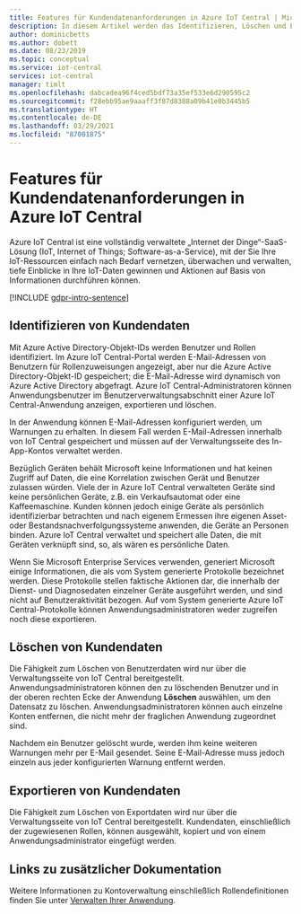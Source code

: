 ```yaml
---
title: Features für Kundendatenanforderungen in Azure IoT Central | Microsoft-Dokumentation
description: In diesem Artikel werden das Identifizieren, Löschen und Exportieren von Kundendaten in der Azure IoT Central-Anwendung beschrieben.
author: dominicbetts
ms.author: dobett
ms.date: 08/23/2019
ms.topic: conceptual
ms.service: iot-central
services: iot-central
manager: timlt
ms.openlocfilehash: dabcadea96f4ced5bdf73a35ef533e6d290595c2
ms.sourcegitcommit: f28ebb95ae9aaaff3f87d8388a09b41e0b3445b5
ms.translationtype: HT
ms.contentlocale: de-DE
ms.lasthandoff: 03/29/2021
ms.locfileid: "87001875"
---
```

# <a name="azure-iot-central-customer-data-request-features"></a>Features für Kundendatenanforderungen in Azure IoT Central

Azure IoT Central ist eine vollständig verwaltete „Internet der Dinge“-SaaS-Lösung (IoT, Internet of Things; Software-as-a-Service), mit der Sie Ihre IoT-Ressourcen einfach nach Bedarf vernetzen, überwachen und verwalten, tiefe Einblicke in Ihre IoT-Daten gewinnen und Aktionen auf Basis von Informationen durchführen können.

[!INCLUDE [gdpr-intro-sentence](../../../includes/gdpr-intro-sentence.md)]

## <a name="identifying-customer-data"></a>Identifizieren von Kundendaten

Mit Azure Active Directory-Objekt-IDs werden Benutzer und Rollen identifiziert. Im Azure IoT Central-Portal werden E-Mail-Adressen von Benutzern für Rollenzuweisungen angezeigt, aber nur die Azure Active Directory-Objekt-ID gespeichert; die E-Mail-Adresse wird dynamisch von Azure Active Directory abgefragt. Azure IoT Central-Administratoren können Anwendungsbenutzer im Benutzerverwaltungsabschnitt einer Azure IoT Central-Anwendung anzeigen, exportieren und löschen.

In der Anwendung können E-Mail-Adressen konfiguriert werden, um Warnungen zu erhalten. In diesem Fall werden E-Mail-Adressen innerhalb von IoT Central gespeichert und müssen auf der Verwaltungsseite des In-App-Kontos verwaltet werden.

Bezüglich Geräten behält Microsoft keine Informationen und hat keinen Zugriff auf Daten, die eine Korrelation zwischen Gerät und Benutzer zulassen würden. Viele der in Azure IoT Central verwalteten Geräte sind keine persönlichen Geräte, z.B. ein Verkaufsautomat oder eine Kaffeemaschine. Kunden können jedoch einige Geräte als persönlich identifizierbar betrachten und nach eigenem Ermessen ihre eigenen Asset- oder Bestandsnachverfolgungssysteme anwenden, die Geräte an Personen binden. Azure IoT Central verwaltet und speichert alle Daten, die mit Geräten verknüpft sind, so, als wären es persönliche Daten.

Wenn Sie Microsoft Enterprise Services verwenden, generiert Microsoft einige Informationen, die als vom System generierte Protokolle bezeichnet werden. Diese Protokolle stellen faktische Aktionen dar, die innerhalb der Dienst- und Diagnosedaten einzelner Geräte ausgeführt werden, und sind nicht auf Benutzeraktivität bezogen. Auf vom System generierte Azure IoT Central-Protokolle können Anwendungsadministratoren weder zugreifen noch diese exportieren.

## <a name="deleting-customer-data"></a>Löschen von Kundendaten

Die Fähigkeit zum Löschen von Benutzerdaten wird nur über die Verwaltungsseite von IoT Central bereitgestellt. Anwendungsadministratoren können den zu löschenden Benutzer und in der oberen rechten Ecke der Anwendung **Löschen** auswählen, um den Datensatz zu löschen. Anwendungsadministratoren können auch einzelne Konten entfernen, die nicht mehr der fraglichen Anwendung zugeordnet sind.

Nachdem ein Benutzer gelöscht wurde, werden ihm keine weiteren Warnungen mehr per E-Mail gesendet. Seine E-Mail-Adresse muss jedoch einzeln aus jeder konfigurierten Warnung entfernt werden.

## <a name="exporting-customer-data"></a>Exportieren von Kundendaten

Die Fähigkeit zum Löschen von Exportdaten wird nur über die Verwaltungsseite von IoT Central bereitgestellt. Kundendaten, einschließlich der zugewiesenen Rollen, können ausgewählt, kopiert und von einem Anwendungsadministrator eingefügt werden.

## <a name="links-to-additional-documentation"></a>Links zu zusätzlicher Dokumentation

Weitere Informationen zu Kontoverwaltung einschließlich Rollendefinitionen finden Sie unter [Verwalten Ihrer Anwendung](howto-administer.md).

